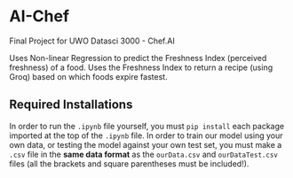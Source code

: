 # AI-Chef
Final Project for UWO Datasci 3000 - Chef.AI

Uses Non-linear Regression to predict the Freshness Index (perceived freshness) of a food.
Uses the Freshness Index to return a recipe (using Groq) based on which foods expire fastest.

## Required Installations
In order to run the `.ipynb` file yourself, you must `pip install` each package imported at the top of the `.ipynb` file.
In order to train our model using your own data, or testing the model against your own test set, you must make a `.csv` file in the **same data format** as the `ourData.csv` and `ourDataTest.csv` files (all the brackets and square parentheses must be included!). 
